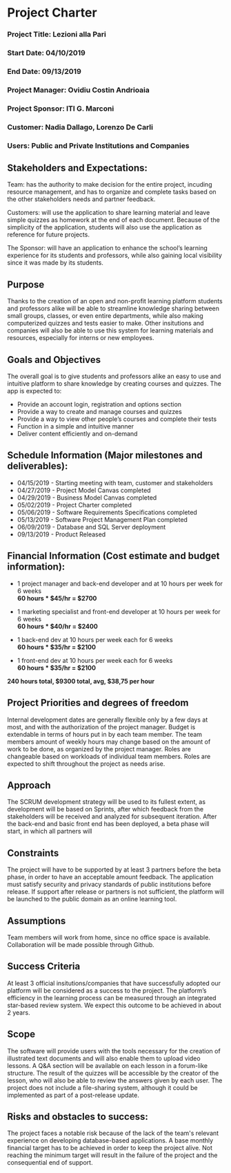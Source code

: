 # Project Charter

### Project Title: Lezioni alla Pari
### Start Date: 04/10/2019
### End Date: 09/13/2019
### Project Manager: Ovidiu Costin Andrioaia
### Project Sponsor: ITI G. Marconi
### Customer: Nadia Dallago, Lorenzo De Carli 
### Users: Public and Private Institutions and Companies

## Stakeholders and Expectations: 

Team: has the authority to make decision for the entire project, incuding resource management, and has to organize and complete tasks based on the other stakeholders needs and partner feedback.

Customers: will use the application to share learning material and leave simple quizzes as homework at the end of each document. Because of the simplicity of the application, students will also use the application as reference for future projects.

The Sponsor: will have an application to enhance the school’s learning experience for its students and professors, while also gaining local visibility since it was made by its students.

## Purpose

Thanks to the creation of an open and non-profit learning platform students and professors alike will be able to streamline knowledge sharing between small groups, classes, or even entire departments, while also making computerized quizzes and tests easier to make. Other insitutions and companies will also be able to use this system for learning materials and resources, especially for interns or new employees.

## Goals and Objectives

The overall goal is to give students and professors alike an easy to use and intuitive platform to share knowledge by creating courses and quizzes. The app is expected to:

- Provide an account login, registration and options section
- Provide a way to create and manage courses and quizzes
- Provide a way to view other people’s courses and complete their tests
- Function in a simple and intuitive manner
- Deliver content efficiently and on-demand

## Schedule Information (Major milestones and deliverables):

- 04/15/2019 - Starting meeting with team, customer and stakeholders
- 04/27/2019 - Project Model Canvas completed
- 04/29/2019 - Business Model Canvas completed
- 05/02/2019 - Project Charter completed
- 05/06/2019 - Software Requirements Specifications completed
- 05/13/2019 - Software Project Management Plan completed
- 06/09/2019 - Database and SQL Server deployment
- 09/13/2019 - Product Released

## Financial Information (Cost estimate and budget information): 

- 1 project manager and back-end developer and at 10 hours per week for 6 weeks  
**60 hours * $45/hr = $2700**

- 1 marketing specialist and front-end developer at 10 hours per week for 6 weeks  
**60 hours * $40/hr = $2400**

- 1 back-end dev at 10 hours per week each for 6 weeks  
**60 hours * $35/hr = $2100**

- 1 front-end dev at 10 hours per week each for 6 weeks  
**60 hours * $35/hr = $2100**

**240 hours total, $9300 total, avg, $38,75 per hour**

## Project Priorities and degrees of freedom

Internal development dates are generally flexible only by a few days at most, and with the authorization of the project manager.  Budget is extendable in terms of hours put in by each team member. The team members amount of weekly hours may change based on the amount of work to be done, as organized by the project manager. Roles are changeable based on workloads of individual team members.  Roles are expected to shift throughout the project as needs arise.

## Approach 

The SCRUM development strategy will be used to its fullest extent, as development will be based on Sprints, after which feedback from the stakeholders will be received and analyzed for subsequent iteration. After the back-end and basic front end has been deployed, a beta phase will start, in which all partners will 

## Constraints

The project will have to be supported by at least 3 partners before the beta phase, in order to have an acceptable amount feedback. The application must satisfy security and privacy standards of public institutions before release. If support after release or partners is not sufficient, the platform will be launched to the public domain as an online learning tool.

## Assumptions 

 Team members will work from home, since no office space is available. Collaboration will be made possible through Github.  

## Success Criteria

At least 3 official insitutions/companies that have successfully adopted our platform will be considered as a success to the project. The platform’s efficiency in the learning process can be measured through an integrated star-based review system. We expect this outcome to be achieved in about 2 years.

## Scope

The software will provide users with the tools necessary for the creation of illustrated text documents and will also enable them to upload video lessons. A Q&A section will be available on each lesson in a forum-like structure. The result of the quizzes will be accessible by the creator of the lesson, who will also be able to review the answers given by each user. The project does not include a file-sharing system, although it could be implemented as part of a post-release update.

## Risks and obstacles to success:  

The project faces a notable risk because of the lack of the team's relevant experience on developing database-based applications. A base monthly financial target has to be achieved in order to keep the project alive. Not reaching the minimum target will result in the failure of the project and the consequential end of support.
